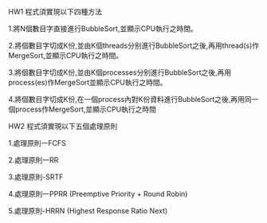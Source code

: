HW1 程式須實現以下四種方法

1.將N個數目字直接進行BubbleSort,並顯示CPU執行之時間。

2.將個數目字切成K份,並由K個threads分别進行BubbleSort之後,再用thread(s)作MergeSort,並顯示CPU執行之時間。

3.將個數目字切成K份,並由K個processes分别進行BubbleSort之後,再用process(es)作MergeSort並顯示CPU執行之時間。

4.將個數目字切成K份,在一個process內對K份資料進行BubbleSort之後,再用同一個process作MergeSort,並顯示CPU執行之時間


HW2 程式須實現以下五個處理原則

1.處理原則一FCFS

2.處理原則一RR

3.處理原則-SRTF

4.處理原則一PPRR (Preemptive Priority + Round Robin)

5.處理原則-HRRN (Highest Response Ratio Next)
